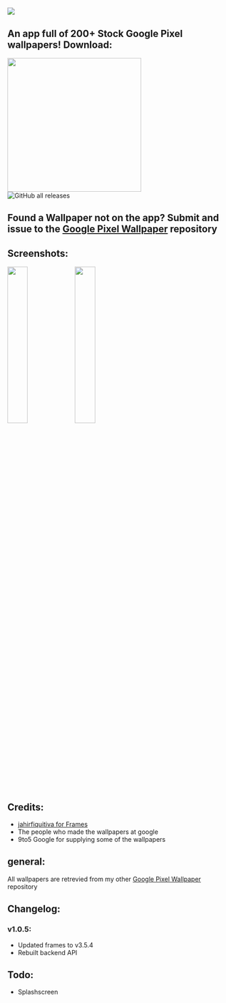 # ![](https://raw.githubusercontent.com/wacko1805/Pixel-Wallpaper-app/main/assets/Pixel%20Wallpapers.png)
## An app full of 200+ Stock Google Pixel wallpapers! Download:
  <a href="https://github.com/wacko1805/Pixel-Wallpaper-app/releases/download/v1.0.5/dev.wacko1805.pixel.wallpapers-v1.0.5-debug.apk"><img src="https://raw.githubusercontent.com/wacko1805/Pixel-Wallpaper-app/main/assets/download.png" width="300px"></a><br>
  ![GitHub all releases](https://img.shields.io/github/downloads/wacko1805/pixel-Wallpaper-app/total?style=for-the-badge)
  
## Found a Wallpaper not on the app? Submit and issue to the [Google Pixel Wallpaper](https://github.com/wacko1805/google-pixel-wallpapers) repository

 ## Screenshots:
<img width="30%" src="https://raw.githubusercontent.com/wacko1805/Pixel-Wallpaper-app/main/assets/sc-2.png"><img width="30%" src="https://raw.githubusercontent.com/wacko1805/Pixel-Wallpaper-app/main/assets/sc-1.png">

## Credits:

* [jahirfiquitiva for Frames](https://github.com/jahirfiquitiva/Frames)
* The people who made the wallpapers at google
* 9to5 Google for supplying some of the wallpapers

## general:

All wallpapers are retrevied from my other [Google Pixel Wallpaper](https://github.com/wacko1805/google-pixel-wallpapers) repository

## Changelog:

### v1.0.5:
* Updated frames to v3.5.4
* Rebuilt backend API

## Todo:

* Splashscreen
